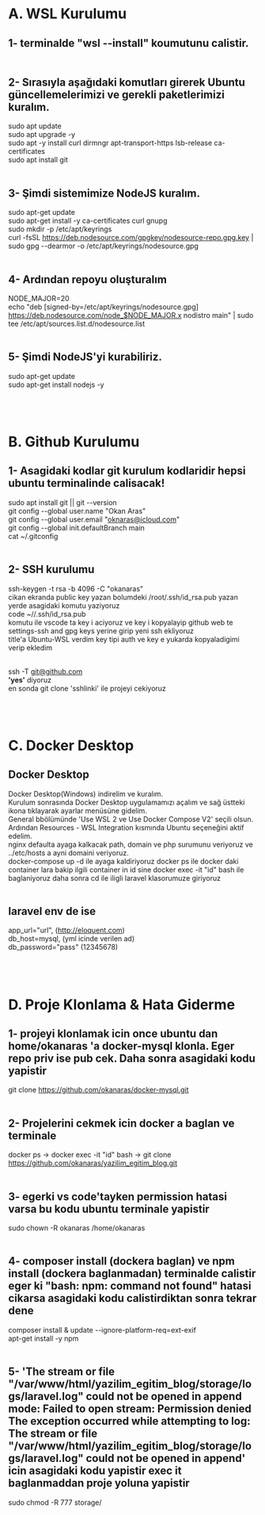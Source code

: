 # A. WSL Kurulumu </br> 

## 1- terminalde <b>"wsl --install"</b> koumutunu calistir. </br></br>

## 2- Sırasıyla aşağıdaki komutları girerek Ubuntu güncellemelerimizi ve gerekli paketlerimizi kuralım. </br>
sudo apt update </br>
sudo apt upgrade -y </br>
sudo apt -y install curl dirmngr apt-transport-https lsb-release ca-certificates </br>
sudo apt install git </br></br>

## 3- Şimdi sistemimize NodeJS kuralım. </br>
sudo apt-get update </br>
sudo apt-get install -y ca-certificates curl gnupg </br>
sudo mkdir -p /etc/apt/keyrings </br>
curl -fsSL https://deb.nodesource.com/gpgkey/nodesource-repo.gpg.key | sudo gpg --dearmor -o /etc/apt/keyrings/nodesource.gpg </br></br>

## 4- Ardından repoyu oluşturalım </br>
NODE_MAJOR=20 </br>
echo "deb [signed-by=/etc/apt/keyrings/nodesource.gpg] https://deb.nodesource.com/node_$NODE_MAJOR.x nodistro main" | sudo tee /etc/apt/sources.list.d/nodesource.list </br></br>

## 5- Şimdi NodeJS'yi kurabiliriz. </br>
sudo apt-get update </br>
sudo apt-get install nodejs -y </br></br></br></br>

# B. Github Kurulumu </br>
## 1- Asagidaki kodlar git kurulum kodlaridir hepsi ubuntu terminalinde calisacak! </br>
sudo apt install git || git --version </br>
git config --global user.name "Okan Aras" </br>
git config --global user.email "oknaras@icloud.com" </br>
git config --global init.defaultBranch main </br>
cat ~/.gitconfig </br></br>

## 2- SSH kurulumu </br>
ssh-keygen -t rsa -b 4096 -C "okanaras" </br>
cikan ekranda public key yazan bolumdeki /root/.ssh/id_rsa.pub yazan yerde asagidaki komutu yaziyoruz </br>
code ~//.ssh/id_rsa.pub </br>
komutu ile vscode ta key i aciyoruz ve key i kopyalayip github web te settings-ssh and gpg keys yerine girip yeni ssh ekliyoruz </br>
title'a Ubuntu-WSL verdim key tipi auth ve key e yukarda kopyaladigimi verip ekledim </br></br>

ssh -T git@github.com </br> 
<b>'yes'</b> diyoruz </br>
en sonda git clone 'sshlinki' ile projeyi cekiyoruz </br></br></br></br>

# C. Docker Desktop </br>
## Docker Desktop
Docker Desktop(Windows) indirelim ve kuralım. </br>
Kurulum sonrasında Docker Desktop uygulamamızı açalım ve sağ üstteki ikona tıklayarak ayarlar menüsüne gidelim. </br>
General bbölümünde 'Use WSL 2 ve Use Docker Compose V2' seçili olsun. </br>
Ardından Resources - WSL Integration kısmında Ubuntu seçeneğini aktif edelim.</br>
nginx defaulta ayaga kalkacak path, domain ve php surumunu veriyoruz ve ../etc/hosts a ayni domaini veriyoruz. </br>
docker-compose up -d ile ayaga kaldiriyoruz docker ps ile docker daki container lara bakip ilgili container in id sine docker exec -it "id" bash ile baglaniyoruz daha sonra cd ile iligli laravel klasorumuze giriyoruz</br></br>

## laravel env de ise 
app_url="url", (http://eloquent.com) </br>
db_host=mysql, (yml icinde verilen ad) </br>
db_password="pass" (12345678) </br></br></br></br>

# D. Proje Klonlama & Hata Giderme  </br>
## 1- projeyi klonlamak icin once ubuntu dan home/okanaras 'a docker-mysql klonla. Eger repo priv ise pub cek. Daha sonra asagidaki kodu yapistir</br>
git clone https://github.com/okanaras/docker-mysql.git</br></br>

## 2- Projelerini cekmek icin docker a baglan ve terminale </br> 
docker ps -> docker exec -it "id" bash -> git clone https://github.com/okanaras/yazilim_egitim_blog.git </br></br>

## 3- egerki vs code'tayken permission hatasi varsa bu kodu ubuntu terminale yapistir</br>
sudo chown -R okanaras /home/okanaras</br></br>

## 4- composer install (dockera baglan) ve npm install (dockera baglanmadan) terminalde calistir eger ki "bash: npm: command not found" hatasi cikarsa asagidaki kodu calistirdiktan sonra tekrar dene </br>

composer install & update --ignore-platform-req=ext-exif</br>
apt-get install -y npm </br></br>

## 5- 'The stream or file "/var/www/html/yazilim_egitim_blog/storage/logs/laravel.log" could not be opened in append mode: Failed to open stream: Permission denied The exception occurred while attempting to log: The stream or file "/var/www/html/yazilim_egitim_blog/storage/logs/laravel.log" could not be opened in append' icin asagidaki kodu yapistir exec it baglanmaddan proje yoluna yapistir</br>
sudo chmod -R 777 storage/</br></br>
